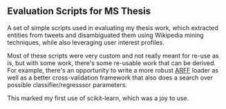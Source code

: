 ## Evaluation Scripts for MS Thesis

A set of simple scripts used in evaluating my thesis work, which
extracted entities from tweets and disambiguated them using Wikipedia mining
techniques, while also leveraging user interest profiles.

Most of these scripts were very custom and not really meant for re-use
as is, but with some work, there's some re-usable work that can be
derived. For example, there's an opportunity to write a more robust
[ARFF](http://www.cs.waikato.ac.nz/ml/weka/arff.html) loader as well
as a better cross-validation framework that also does a search over
possible classifier/regresssor parameters.

This marked my first use of scikit-learn, which was a joy to use.
